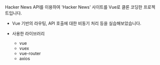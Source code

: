 Hacker News API를 이용하여 'Hacker News' 사이트를 Vue로 클론 코딩한 프로젝트입니다.

- Vue 기반의 라우팅, API 호출에 대한 비동기 처리 등을 실습해보았습니다.

- 사용한 라이브러리
  - vue
  - vuex
  - vue-router
  - axios
